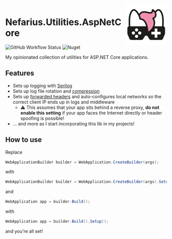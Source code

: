 <img src="assets/NSS-128x128.png" align="right" />

# Nefarius.Utilities.AspNetCore

![GitHub Workflow Status](https://img.shields.io/github/actions/workflow/status/nefarius/Nefarius.Utilities.AspNetCore/dotnet.yml) ![Nuget](https://img.shields.io/nuget/dt/Nefarius.Utilities.AspNetCore)

My opinionated collection of utilities for ASP.NET Core applications.

## Features

- Sets up logging with [Serilog](https://github.com/serilog/serilog-aspnetcore)
- Sets up log file rotation and [compression](https://github.com/cocowalla/serilog-sinks-file-archive)
- Sets up [forwarded headers](https://learn.microsoft.com/en-us/dotnet/api/microsoft.aspnetcore.builder.forwardedheadersextensions.useforwardedheaders?view=aspnetcore-7.0) and auto-configures local networks so the correct client IP ends up in logs and middleware
  - ⚠️ This assumes that your app sits behind a reverse proxy, **do not enable this setting** if your app faces the Internet directly or header spoofing is possible!
- ... and more as I start incorporating this lib in my projects!

## How to use

Replace

```cs
WebApplicationBuilder builder = WebApplication.CreateBuilder(args);
```

with

```cs
WebApplicationBuilder builder = WebApplication.CreateBuilder(args).Setup();
```

and

```cs
WebApplication app = builder.Build();
```

with

```cs
WebApplication app = builder.Build().Setup();
```

and you're all set!
